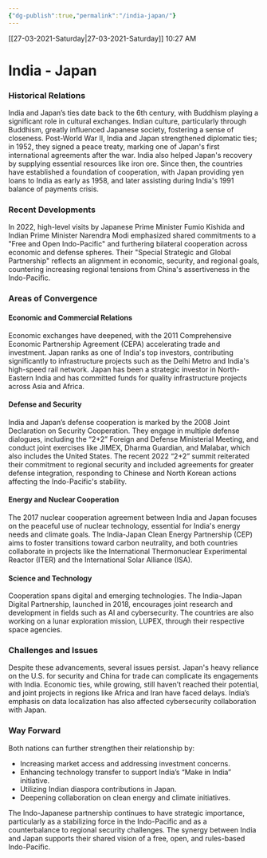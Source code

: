 ```yaml
---
{"dg-publish":true,"permalink":"/india-japan/"}
---
```


[[27-03-2021-Saturday\|27-03-2021-Saturday]]  10:27 AM

# India - Japan
### Historical Relations

India and Japan’s ties date back to the 6th century, with Buddhism playing a significant role in cultural exchanges. Indian culture, particularly through Buddhism, greatly influenced Japanese society, fostering a sense of closeness. Post-World War II, India and Japan strengthened diplomatic ties; in 1952, they signed a peace treaty, marking one of Japan's first international agreements after the war. India also helped Japan's recovery by supplying essential resources like iron ore. Since then, the countries have established a foundation of cooperation, with Japan providing yen loans to India as early as 1958, and later assisting during India's 1991 balance of payments crisis.

### Recent Developments

In 2022, high-level visits by Japanese Prime Minister Fumio Kishida and Indian Prime Minister Narendra Modi emphasized shared commitments to a "Free and Open Indo-Pacific" and furthering bilateral cooperation across economic and defense spheres. Their "Special Strategic and Global Partnership" reflects an alignment in economic, security, and regional goals, countering increasing regional tensions from China's assertiveness in the Indo-Pacific.

### Areas of Convergence

#### Economic and Commercial Relations

Economic exchanges have deepened, with the 2011 Comprehensive Economic Partnership Agreement (CEPA) accelerating trade and investment. Japan ranks as one of India's top investors, contributing significantly to infrastructure projects such as the Delhi Metro and India's high-speed rail network. Japan has been a strategic investor in North-Eastern India and has committed funds for quality infrastructure projects across Asia and Africa.

#### Defense and Security

India and Japan’s defense cooperation is marked by the 2008 Joint Declaration on Security Cooperation. They engage in multiple defense dialogues, including the “2+2” Foreign and Defense Ministerial Meeting, and conduct joint exercises like JIMEX, Dharma Guardian, and Malabar, which also includes the United States. The recent 2022 “2+2” summit reiterated their commitment to regional security and included agreements for greater defense integration, responding to Chinese and North Korean actions affecting the Indo-Pacific's stability.

#### Energy and Nuclear Cooperation

The 2017 nuclear cooperation agreement between India and Japan focuses on the peaceful use of nuclear technology, essential for India's energy needs and climate goals. The India-Japan Clean Energy Partnership (CEP) aims to foster transitions toward carbon neutrality, and both countries collaborate in projects like the International Thermonuclear Experimental Reactor (ITER) and the International Solar Alliance (ISA).

#### Science and Technology

Cooperation spans digital and emerging technologies. The India-Japan Digital Partnership, launched in 2018, encourages joint research and development in fields such as AI and cybersecurity. The countries are also working on a lunar exploration mission, LUPEX, through their respective space agencies.

### Challenges and Issues

Despite these advancements, several issues persist. Japan's heavy reliance on the U.S. for security and China for trade can complicate its engagements with India. Economic ties, while growing, still haven’t reached their potential, and joint projects in regions like Africa and Iran have faced delays. India’s emphasis on data localization has also affected cybersecurity collaboration with Japan.

### Way Forward

Both nations can further strengthen their relationship by:

- Increasing market access and addressing investment concerns.
- Enhancing technology transfer to support India’s “Make in India” initiative.
- Utilizing Indian diaspora contributions in Japan.
- Deepening collaboration on clean energy and climate initiatives.

The Indo-Japanese partnership continues to have strategic importance, particularly as a stabilizing force in the Indo-Pacific and as a counterbalance to regional security challenges. The synergy between India and Japan supports their shared vision of a free, open, and rules-based Indo-Pacific.